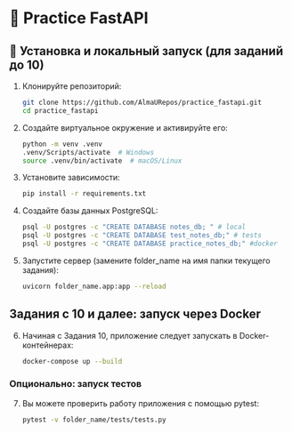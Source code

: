 # 📝 Practice FastAPI
## 🚀 Установка и локальный запуск (для заданий до 10)

1. Клонируйте репозиторий:

   ```bash
   git clone https://github.com/AlmaURepos/practice_fastapi.git
   cd practice_fastapi

2. Создайте виртуальное окружение и активируйте его:

    ```bash
    python -m venv .venv
    .venv/Scripts/activate  # Windows
    source .venv/bin/activate  # macOS/Linux

3. Установите зависимости:

    ```bash
    pip install -r requirements.txt

4. Создайте базы данных PostgreSQL:

    ```bash
    psql -U postgres -c "CREATE DATABASE notes_db; " # local
    psql -U postgres -c "CREATE DATABASE test_notes_db;" # tests
    psql -U postgres -c "CREATE DATABASE practice_notes_db;" #docker

5. Запустите сервер (замените folder_name на имя папки текущего задания):

    ```bash
    uvicorn folder_name.app:app --reload

## Задания с 10 и далее: запуск через Docker

6. Начиная с Задания 10, приложение следует запускать в Docker-контейнерах:

    ```bash
    docker-compose up --build

### Опционально: запуск тестов

7. Вы можете проверить работу приложения с помощью pytest:

    ```bash
    pytest -v folder_name/tests/tests.py
